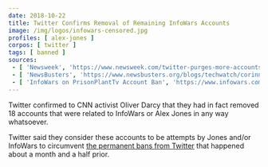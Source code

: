 ```yaml
---
date: 2018-10-22
title: Twitter Confirms Removal of Remaining InfoWars Accounts
image: /img/logos/infowars-censored.jpg
profiles: [ alex-jones ]
corpos: [ twitter ]
tags: [ banned ]
sources:
 - [ 'Newsweek', 'https://www.newsweek.com/twitter-purges-more-accounts-linked-alex-jones-infowars-1182658' ]
 - [ 'NewsBusters', 'https://www.newsbusters.org/blogs/techwatch/corinne-weaver/2018/10/23/twitter-bans-more-infowars-accounts-leaves-farrakhan-alone' ]
 - [ 'InfoWars on PrisonPlantTv Account Ban', 'https://www.infowars.com/prisonplanettv-account-banned-from-twitter/' ]
---
```


Twitter confirmed to CNN activist Oliver Darcy that they had in fact removed 18 accounts that were related to InfoWars or Alex Jones in any way whatsoever.

Twitter said they consider these accounts to be attempts by Jones and/or InfoWars to circumvent [the permanent bans from Twitter](/e/twitter-bans-alex-jones/) that happened about a month and a half prior.
